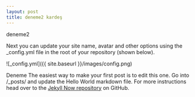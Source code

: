 ```yaml
---
layout: post
title: deneme2 kardeş
---
```

deneme2
<script src="http://gist-it.appspot.com/http://github.com/tgurel/cexamples/raw/master/03-donguler/10_defa_merhaba.c"></script>
Next you can update your site name, avatar and other options using the _config.yml file in the root of your repository (shown below).

![_config.yml]({{ site.baseurl }}/images/config.png)

Deneme The easiest way to make your first post is to edit this one. Go into /_posts/ and update the Hello World markdown file. For more instructions head over to the [Jekyll Now repository](https://github.com/barryclark/jekyll-now) on GitHub.
